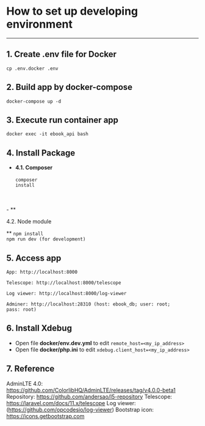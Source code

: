 
# How to set up developing environment

--------------

## 1. Create .env file for Docker

<code>cp .env.docker .env</code>

## 2. Build app by docker-compose

<code>docker-compose up -d</code>

## 3. Execute run container app

<code>docker exec -it ebook_api bash</code>

## 4. Install Package

- **<p>4.1. Composer</p>**
<code>composer install</code>
<br/>
<br/>
- **<p>4.2. Node module</p>**
<code>npm install</code> <br/>
<code>npm run dev (for development)</code>

## 5. Access app

<code>App: http://localhost:8000</code>

<code>Telescope: http://localhost:8000/telescope</code>

<code>Log viewer: http://localhost:8000/log-viewer</code>

<code>Adminer: http://localhost:28310 (host: ebook_db; user: root; pass: root)</code>

## 6. Install Xdebug
- Open file **docker/env.dev.yml** to edit <code>remote_host=<my_ip_address></code>
- Open file **docker/php.ini** to edit <code>xdebug.client_host=<my_ip_address></code>

## 7. Reference
AdminLTE 4.0: https://github.com/ColorlibHQ/AdminLTE/releases/tag/v4.0.0-beta1
Repository: https://github.com/andersao/l5-repository
Telescope: https://laravel.com/docs/11.x/telescope
Log viewer: (https://github.com/opcodesio/log-viewer)
Bootstrap icon: https://icons.getbootstrap.com